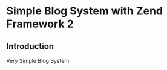 Simple Blog System with Zend Framework 2
=======================

Introduction
------------
Very Simple Blog System.